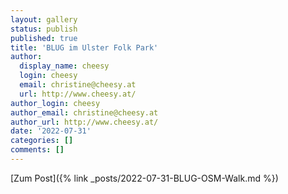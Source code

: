 ```yaml
---
layout: gallery
status: publish
published: true
title: 'BLUG im Ulster Folk Park'
author:
  display_name: cheesy
  login: cheesy
  email: christine@cheesy.at
  url: http://www.cheesy.at/
author_login: cheesy
author_email: christine@cheesy.at
author_url: http://www.cheesy.at/
date: '2022-07-31'
categories: []
comments: []
---
```


[Zum Post]({% link _posts/2022-07-31-BLUG-OSM-Walk.md %})